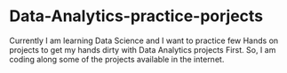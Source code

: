 # Data-Analytics-practice-porjects
Currently I am learning Data Science and I want to practice few Hands on projects to get my hands dirty with Data Analytics projects First. So, I am  coding along some of the projects available in the internet.
